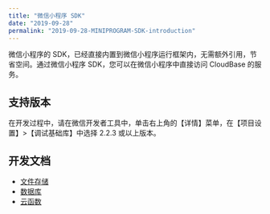 ```yaml
---
title: "微信小程序 SDK"
date: "2019-09-28"
permalink: "2019-09-28-MINIPROGRAM-SDK-introduction"
---
```


微信小程序的 SDK，已经直接内置到微信小程序运行框架内，无需额外引用，节省空间。通过微信小程序 SDK，您可以在微信小程序中直接访问 CloudBase 的服务。

## 支持版本

在开发过程中，请在微信开发者工具中，单击右上角的【详情】菜单，在【项目设置】>【调试基础库】中选择 2.2.3 或以上版本。

## 开发文档

- [文件存储](https://developers.weixin.qq.com/miniprogram/dev/wxcloud/reference-client-api/storage/)
- [数据库](https://developers.weixin.qq.com/miniprogram/dev/wxcloud/reference-client-api/database/)
- [云函数](https://developers.weixin.qq.com/miniprogram/dev/wxcloud/reference-client-api/functions/)
